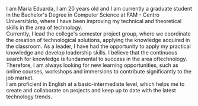 I am Maria Eduarda, I am 20 years old and I am currently a graduate student in the Bachelor's Degree in Computer Science
at FAM - Centro Universitário, where I have been improving my technical and theoretical skills in the area of ​​technology.<br>
Currently, I lead the college's semester project group, where we coordinate the creation of technological solutions, applying the knowledge acquired in 
the classroom. As a leader, I have had the opportunity to apply my practical knowledge and develop leadership skills. I believe that the continuous search 
for knowledge is fundamental to success in the area of ​​technology. Therefore, I am always looking for new learning opportunities, such as online courses, workshops 
and immersions to contribute significantly to the job market.<br>
I am proficient in English at a basic-intermediate level, which helps me to create and collaborate on projects and keep up to date with the latest technology trends.
